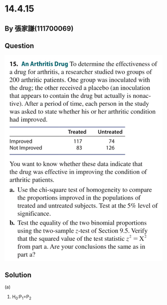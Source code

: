 # 14.4.15

## By 張家謙(111700069)

## Question
![image](https://github.com/HWTeng-Course/202402-Statistics/blob/main/Images/14.4.15)

## Solution
(a)
1. H<sub>0</sub>:P<sub>1</sub>=P<sub>2</sub>
